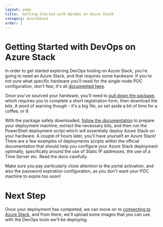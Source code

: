 ```yaml
---
layout: page
title:  Getting Started with DevOps on Azure Stack
category: AzureStack
order: 1
---
```


# Getting Started with DevOps on Azure Stack

In order to get started exploring DevOps tooling on Azure Stack, you're going to need an Azure Stack, and that requires some hardware. If you're not sure what specific hardware you'll need for the single-node POC configuration, don't fear, it's all [documented here](https://docs.microsoft.com/en-us/azure/azure-stack/azure-stack-deploy).

Once you've sourced your hardware, you'll need to [pull down the package](https://azure.microsoft.com/en-us/overview/azure-stack/try/?v=try), which requires you to complete a short registration form, then download the bits. A word of warning though - it's a big file, so set aside a bit of time for a coffee, or 9.

With the package safely downloaded, [follow the documentation](https://docs.microsoft.com/en-us/azure/azure-stack/azure-stack-run-powershell-script) to prepare your deployment machine, extract the necessary bits, and then run the PowerShell deployment script which will essentially deploy Azure Stack on your hardware. A couple of hours later, you'll have yourself an Azure Stack! There are a few examples of deployments scripts within the official documentation that should help you configure your Azure Stack deployment optimally, specifically around the use of Static IP addresses, the use of a Time Server etc. Read the docs carefully.

Make sure you pay particularly close attention to the portal activation, and also the password expiration configuration, as you don't want your POC machine to expire too soon!

# Next Step

Once your deployment has completed, we can move on to [connecting to Azure Stack](/deploy/azurestack/docs/2017-06-19-azurestack-31-connect.md), and from there, we'll upload some images that you can use with the DevOps tools we'll be deploying.
